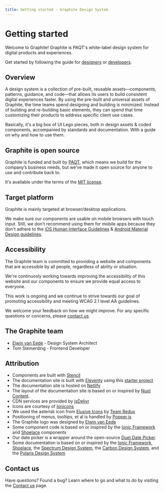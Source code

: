 ```yaml
---
title: Getting started - Graphite Design System
---
```


# Getting started

<p class="intro">Welcome to Graphite! Graphite is PAQT's white-label design system for digital products and experiences.</p>

Get started by following the guide for [designers](/getting-started/designers) or [developers](/getting-started/developers).

## Overview

A design system is a collection of pre-built, reusable assets—components, patterns, guidance, and code—that allows its users to build consistent digital experiences faster. By using the pre-built and universal assets of Graphite, the time teams spend designing and building is minimized. Instead of building and re-building basic elements, they can spend that time customizing their products to address specific client use cases.

Basically, it's a big box of UI Lego pieces, both in design assets & coded components, accompanied by standards and documentation. With a guide on why and how to use them.

## Graphite is open source

Graphite is funded and built by [PAQT](https://paqt.com), which means we build for the company’s business needs, but we’ve made it open source for anyone to use and contribute back to.

It's available under the terms of the [MIT license](https://github.com/paqtcom/graphite-design-system/blob/master/LICENSE).

## Target platform

Graphite is mainly targeted at browser/desktop applications.

We make sure our components are usable on mobile browsers with touch input. Still, we don't recommend using them for mobile apps because they don't adhere to the [iOS Human Interface Guidelines](https://developer.apple.com/design/human-interface-guidelines/ios/) & [Android Material Design guidelines](https://developer.android.com/design).

## Accessibility

The Graphite team is committed to providing a website and components that are accessible by all people, regardless of ability or situation.

We're continuosly working towards improving the accessibility of this website and our components to ensure we provide equal access to everyone.

This work is ongoing and we continue to strive towards our goal of promoting accessibility and meeting WCAG 2.1 level AA guidelines.

We welcome your feedback on how we might improve. For any specific questions or concerns, please [contact us](/help/contact-us).

## The Graphite team

- [Elwin van Eede](https://elwinvaneede.com) - Design System Architect
- Tom Stemerding - Frontend Developer

## Attribution

- Components are built with [Stencil](https://stenciljs.com/)
- The documentation site is built with [Eleventy](https://www.11ty.dev/) using this [starter project](https://github.com/ixartz/Eleventy-Starter-Boilerplate)
- The documentation site is hosted on [Netlify](https://netlify.app/)
- The layout of the documentation site is based on or inspired by [Nuxt Content](https://content.nuxtjs.org/).
- CDN services are provided by [jsDelivr](https://www.jsdelivr.com/)
- Icons are courtesy of [Ionicons](https://ionic.io/ionicons)
- We used the asterisk icon from [Elusive Icons](http://elusiveicons.com/) by [Team Redux](http://reduxframework.com/)
- Positioning of menus, tooltips, et al is handled by [Popper.js](https://popper.js.org/)
- The Graphite logo was designed by [Elwin van Eede](https://elwinvaneede.com)
- Some component code is based on or inspired by the [Ionic Framework](https://ionicframework.com/) and [Shoelace](https://shoelace.style/) components
- Our date picker is a wrapper around the open-source [Duet Date Picker](https://github.com/duetds/date-picker).
- Some documentation is based on or inspired by the [Ionic Framework](https://ionicframework.com/), [Shoelace](https://shoelace.style/), the [Spectrum Design System](https://spectrum.adobe.com/), the [Carbon Design System](https://www.carbondesignsystem.com/), and the [Polaris Design System](https://polaris.shopify.com/)

## Contact us

Have questions? Found a bug? Learn where to go and what to do by visiting the [Contact us](/help/contact-us) page.
